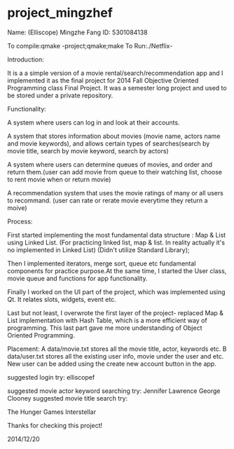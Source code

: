 project_mingzhef
================
Name: (Elliscope) Mingzhe Fang
ID: 5301084138


To compile:qmake -project;qmake;make
To Run:./Netflix-

Introduction: 

It is a a simple version of a movie rental/search/recommendation app and I implemented it as the final project for 2014 Fall Objective Oriented Programming class Final Project. It was a semester long project and used to be stored under a private repository. 


Functionality:

A system where users can log in and look at their accounts.

A system that stores information about movies (movie name, actors name and movie keywords), and allows certain types of searches(search by movie title, search by movie keyword, search by actors)

A system where users can determine queues of movies, and order and return them.(user can add movie from queue to their watching list, choose to rent movie when or return movie)

A recommendation system that uses the movie ratings of many or all users to recommand. (user can rate or rerate movie everytime they return a moive)

Process:

First started implementing the most fundamental data structure : Map & List using Linked List. (For practicing linked list, map & list. In reality actually it's no implemented in Linked List) (Didn't utilize Standard Library);

Then I implemented iterators, merge sort, queue etc fundamental components for practice purpose.At the same time, I started the User class, movie queue and functions for app functionality.

Finally I worked on the UI part of the project, which was implemented using Qt. It relates slots, widgets, event etc. 

Last but not least, I overwrote the first layer of the project- replaced Map & List implementation with Hash Table, which is a more efficient way of programming. This last part gave me more understanding of Object Oriented Programming.



Placement:
A data/movie.txt stores all the movie title, actor, keywords etc. 
B data/user.txt stores all the existing user info, movie under the user and etc. New user can be added using the create new account button in the app.

suggested login try: elliscopef

suggested movie actor keyword searching try: 
             Jennifer Lawrence
             George Clooney
suggested movie title search try: 

The Hunger Games
Interstellar


Thanks for checking this project!


2014/12/20
